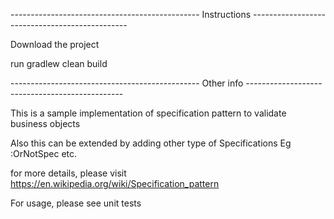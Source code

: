 ----------------------------------------------- Instructions -----------------------------------------------

Download the project

run gradlew clean build


----------------------------------------------- Other info -----------------------------------------------

This is a sample implementation of specification pattern to validate business objects

Also this can be extended by adding other type of Specifications Eg :OrNotSpec etc.

for more details, please visit 
https://en.wikipedia.org/wiki/Specification_pattern

For usage, please see unit tests

